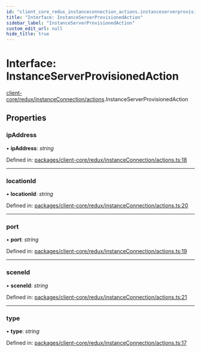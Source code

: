 ```yaml
---
id: "client_core_redux_instanceconnection_actions.instanceserverprovisionedaction"
title: "Interface: InstanceServerProvisionedAction"
sidebar_label: "InstanceServerProvisionedAction"
custom_edit_url: null
hide_title: true
---
```


# Interface: InstanceServerProvisionedAction

[client-core/redux/instanceConnection/actions](../modules/client_core_redux_instanceconnection_actions.md).InstanceServerProvisionedAction

## Properties

### ipAddress

• **ipAddress**: *string*

Defined in: [packages/client-core/redux/instanceConnection/actions.ts:18](https://github.com/xr3ngine/xr3ngine/blob/5c3dcaef1/packages/client-core/redux/instanceConnection/actions.ts#L18)

___

### locationId

• **locationId**: *string*

Defined in: [packages/client-core/redux/instanceConnection/actions.ts:20](https://github.com/xr3ngine/xr3ngine/blob/5c3dcaef1/packages/client-core/redux/instanceConnection/actions.ts#L20)

___

### port

• **port**: *string*

Defined in: [packages/client-core/redux/instanceConnection/actions.ts:19](https://github.com/xr3ngine/xr3ngine/blob/5c3dcaef1/packages/client-core/redux/instanceConnection/actions.ts#L19)

___

### sceneId

• **sceneId**: *string*

Defined in: [packages/client-core/redux/instanceConnection/actions.ts:21](https://github.com/xr3ngine/xr3ngine/blob/5c3dcaef1/packages/client-core/redux/instanceConnection/actions.ts#L21)

___

### type

• **type**: *string*

Defined in: [packages/client-core/redux/instanceConnection/actions.ts:17](https://github.com/xr3ngine/xr3ngine/blob/5c3dcaef1/packages/client-core/redux/instanceConnection/actions.ts#L17)
